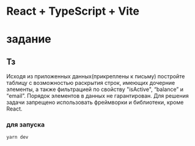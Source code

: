 # React + TypeScript + Vite

# задание

## Тз

Исходя из приложенных данных(прикреплены к письму)
постройте таблицу с возможностью раскрытия строк, имеющих дочерние элементы,
а также фильтрацией по свойству "isActive", “balance” и “email”.
Порядок элементов в данных не гарантирован.
Для решения задачи запрещено использовать фреймворки и библиотеки, кроме React.


### для запуска

```yarn dev```
